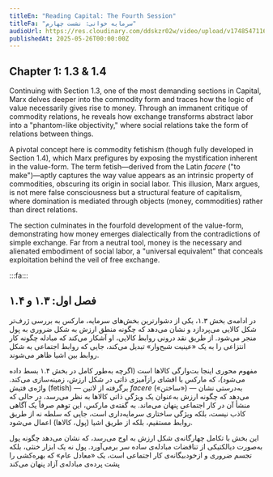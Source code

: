 ```yaml
---
titleEn: "Reading Capital: The Fourth Session"
titleFa: "سرمایه خوانی: نشست چهارم"
audioUrl: https://res.cloudinary.com/ddskzr02w/video/upload/v1748547116/2025-05-26_Session-04_red_htkg0y.m4a
publishedAt: 2025-05-26T00:00:00Z
---
```


## Chapter 1: 1.3 & 1.4

Continuing with Section 1.3, one of the most demanding sections in Capital, Marx delves deeper into the commodity form and traces how the logic of value necessarily gives rise to money. Through an immanent critique of commodity relations, he reveals how exchange transforms abstract labor into a "phantom-like objectivity," where social relations take the form of relations between things.

A pivotal concept here is commodity fetishism (though fully developed in Section 1.4), which Marx prefigures by exposing the mystification inherent in the value-form. The term fetish—derived from the Latin *facere* ("to make")—aptly captures the way value appears as an intrinsic property of commodities, obscuring its origin in social labor. This illusion, Marx argues, is not mere false consciousness but a structural feature of capitalism, where domination is mediated through objects (money, commodities) rather than direct relations.

The section culminates in the fourfold development of the value-form, demonstrating how money emerges dialectically from the contradictions of simple exchange. Far from a neutral tool, money is the necessary and alienated embodiment of social labor, a "universal equivalent" that conceals exploitation behind the veil of free exchange.

:::fa:::

## فصل اول: ۱.۳ و ۱.۴

در ادامه‌ی بخش ۱.۳، یکی از دشوارترین بخش‌های سرمایه، مارکس به بررسی ژرف‌تر شکل کالایی می‌پردازد و نشان می‌دهد که چگونه منطق ارزش به شکل ضروری به پول منجر می‌شود. از طریق نقد درونی روابط کالایی، او آشکار می‌کند که مبادله چگونه کار انتزاعی را به یک «عینیت شبح‌وار» تبدیل می‌کند، جایی که روابط اجتماعی به شکل روابط بین اشیا ظاهر می‌شوند.

مفهوم محوری اینجا بت‌وارگی کالاها است (اگرچه به‌طور کامل در بخش ۱.۴ بسط داده می‌شود)، که مارکس با افشای رازآمیزی ذاتی در شکل ارزش، زمینه‌سازی می‌کند. واژه‌ی فتیش (fetish) — برگرفته از لاتین *facere* («ساختن») — به‌درستی نشان می‌دهد که چگونه ارزش به‌عنوان یک ویژگی ذاتی کالاها به نظر می‌رسد، در حالی که منشأ آن در کار اجتماعی پنهان می‌ماند. به گفته‌ی مارکس، این توهم صرفاً یک آگاهی کاذب نیست، بلکه ویژگی ساختاری سرمایه‌داری است، جایی که سلطه نه از طریق روابط مستقیم، بلکه از طریق اشیا (پول، کالاها) اعمال می‌شود.

این بخش با تکامل چهارگانه‌ی شکل ارزش به اوج می‌رسد، که نشان می‌دهد چگونه پول به‌صورت دیالکتیکی از تناقضات مبادله‌ی ساده سر برمی‌آورد. پول نه یک ابزار خنثی، بلکه تجسم ضروری و ازخودبیگانه‌ی کار اجتماعی است، یک «معادل عام» که بهره‌کشی را پشت پرده‌ی مبادله‌ی آزاد پنهان می‌کند